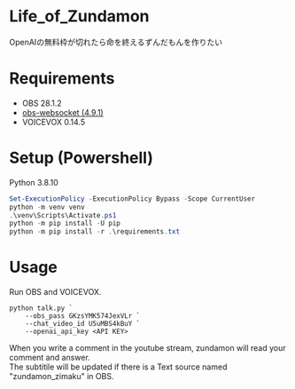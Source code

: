 # Life_of_Zundamon

OpenAIの無料枠が切れたら命を終えるずんだもんを作りたい

# Requirements

- OBS 28.1.2
- [obs-websocket (4.9.1)](https://github.com/obsproject/obs-websocket/releases)
- VOICEVOX 0.14.5

# Setup (Powershell)

Python 3.8.10

```powershell
Set-ExecutionPolicy -ExecutionPolicy Bypass -Scope CurrentUser
python -m venv venv
.\venv\Scripts\Activate.ps1
python -m pip install -U pip
python -m pip install -r .\requirements.txt
```

# Usage

Run OBS and VOICEVOX.

```
python talk.py `
    --obs_pass GKzsYMK574JexVLr `
    --chat_video_id U5uMBS4kBuY `
    --openai_api_key <API KEY>
```

When you write a comment in the youtube stream, zundamon will read your comment and answer.  
The subtitile will be updated if there is a Text source named "zundamon_zimaku" in OBS.